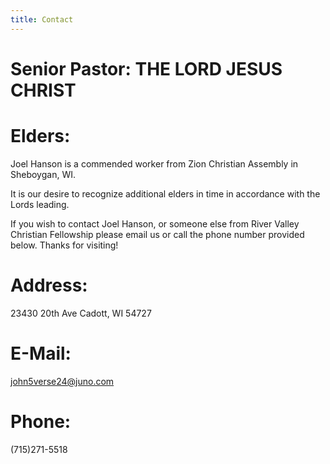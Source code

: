 ```yaml
---
title: Contact
--- 
```


# [](#header-1) Senior Pastor: THE LORD JESUS CHRIST

# [](#header-1) Elders:
Joel Hanson is a commended worker from Zion Christian Assembly in Sheboygan, WI.

It is our desire to recognize additional elders in time in accordance with the Lords leading.

If you wish to contact Joel Hanson, or someone else from River Valley Christian Fellowship please email us or call the phone number provided below. Thanks for visiting! 

# [](#header-1) Address:
23430 20th Ave Cadott, WI 54727

# [](#header-1) E-Mail:
john5verse24@juno.com

# [](#header-1) Phone:
(715)271-5518
